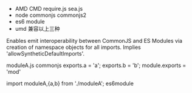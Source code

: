 -  AMD CMD  require.js sea.js
-  node commonjs commonjs2
-  es6 module 
-  umd 兼容以上三种

Enables emit interoperability between CommonJS and ES Modules 
via creation of namespace objects for all imports. 
Implies 'allowSyntheticDefaultImports'. 

moduleA.js commonjs
exports.a = 'a';
exports.b = 'b';
module.exports = 'mod'

import moduleA,{a,b} from './moduleA'; es6module


